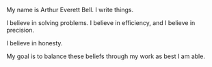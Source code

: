 My name is Arthur Everett Bell. I write things.

I believe in solving problems. I believe in efficiency, and I believe in precision.

I believe in honesty.

My goal is to balance these beliefs through my work as best I am able.
